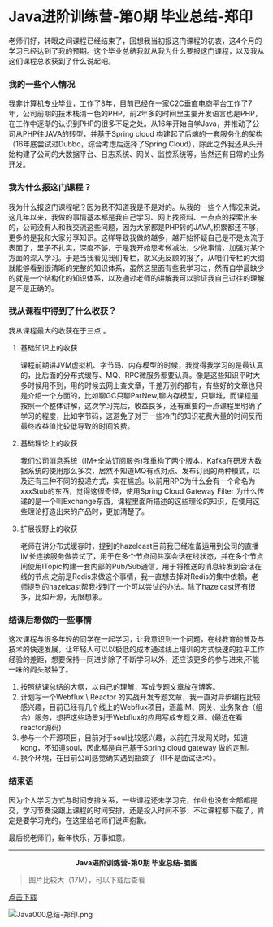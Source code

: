 # Java进阶训练营-第0期 毕业总结-郑印

老师们好，转眼之间课程已经结束了，回想我当初报这门课程的初衷，这4个月的学习已经达到了我的预期。这个毕业总结我就从我为什么要报这门课程，以及我从这们课程总收获到了什么说起吧。

### 我的一些个人情况

我非计算机专业毕业，工作了8年，目前已经在一家C2C垂直电商平台工作了7年，公司前期的技术栈清一色的PHP，前2年多的时间里主要开发语言也是PHP，在工作中逐渐的认识到PHP的很多不足之处。从16年开始自学Java，并推动了公司从PHP往JAVA的转型，并基于Spring cloud 构建起了后端的一套服务化的架构（16年底尝试过Dubbo，综合考虑后选择了Spring Cloud），除此之外我还从头开始构建了公司的大数据平台、日志系统、网关、监控系统等，当然还有日常的业务开发。

### 我为什么报这门课程？

我为什么报这门课程呢？因为我不知道我是不是对的。从我的一些个人情况来说，这几年以来，我做的事情基本都是我自己学习、网上找资料、一点点的探索出来的，公司没有人和我交流这些问题，因为大家都是PHP转的JAVA,积累都还不够，更多的是我和大家分享知识。这样导致我做的越多，越开始怀疑自己是不是太流于表面了，里子不扎实，深度不够，于是我开始思考做减法，少做事情，加强对某个方面的深入学习。于是当我看见我们专栏，就义无反顾的报了，从咱们专栏的大纲就能够看到很清晰的完整的知识体系，虽然这里面有些我学习过，然而自学最缺少的就是一个结构化的知识体系，以及通过老师的讲解我可以验证我自己过往的理解是不是正确的。

### 我从课程中得到了什么收获？

我从课程最大的收获在于三点 。

1. 基础知识上的收获

    课程前期讲JVM虚拟机、字节码、内存模型的时候，我觉得我学习的是最认真的，比后面的分布式缓存、MQ、RPC微服务都要认真。像是这些知识平时大多时候用不到，用的时候去网上查文章，千差万别的都有，有些好的文章也只是介绍一个方面的，比如聊GC只聊ParNew,聊内存模型，只聊堆，而课程是按照一个整体讲解，这次学习完后，收益良多，还有重要的一点课程里明确了学习的程度，比如字节码，这避免了对于一些冷门的知识花费大量的时间反而最终收益值比较低导致的时间浪费。

2. 基础理论上的收获

    我们公司消息系统（IM+全站订阅服务)我重构了两个版本，Kafka在研发大数据系统的使用那么多次，居然不知道MQ有点对点、发布订阅的两种模式，以及还有三种不同的投递方式，实在尴尬。以前用RPC为什么会有一个命名为xxxStub的东西，觉得这很奇怪，使用Spring Cloud Gateway Filter 为什么传递的是一个叫Exchange东西，课程里面所描述的这些理论的知识，在使用这些理论打造出来的产品时，更加清楚了。

3. 扩展视野上的收获

    老师在讲分布式缓存时，提到的hazelcast目前我已经准备运用到公司的直播IM长连接服务做尝试了，用于在多个节点间共享会话在线状态，并在多个节点间使用ITopic构建一套内部的Pub/Sub通信，用于将推送的消息转发到会话在线的节点,之前是Redis来做这个事情，我一直想去掉对Redis的集中依赖，老师提到的hazelcast帮我找到了一个可以尝试的办法。除了hazelcast还有很多，比如开源，无限想象。

### 结课后想做的一些事情

这次课程与很多年轻的同学在一起学习，让我意识到一个问题，在线教育的普及与技术的快速发展，让年轻人可以以极低的成本通过线上培训的方式快速的拉平工作经验的差距，想要保持一同进步除了不断学习以外，还应该更多的参与进来,不能一味的闷头敲钟了。

1. 按照结课总结的大纲，以自己的理解，写成专题文章放在博客。
2. 计划写一个Webflux \ Reactor 的实战开发专题文章，我一直对异步编程比较感兴趣，目前已经有几个线上的Webflux项目，涵盖IM、网关、业务聚合（组合）服务，想把这些场景对于Webflux的应用写成专题文章。(最近在看reactor源码)
3. 参与一个开源项目，目前对于soul比较感兴趣，以前在开发网关时，知道kong，不知道soul，因此都是自己基于Spring cloud gateway 做的定制。
4. 换个环境，在目前公司感觉确实遇到瓶颈了（!!不是面试话术）。

### 结束语

因为个人学习方式与时间安排关系，一些课程还未学习完，作业也没有全部都提交，学习节奏没跟上课程的时间安排，还是投入时间不够，不过课程都下载了，肯定是要学习完的，在这里给老师们说声抱歉。

最后祝老师们，新年快乐，万事如意。

--- --- --- --- --- --- --- --- --- --- --- --- --- --- --- --- --- --- --- --- --- --- --- --- --- --- --- --- --- --- --- --- ---
 
<p align="center">
  <strong>Java进阶训练营-第0期 毕业总结-脑图</strong>
</p>

> 图片比较大（17M），可以下载后查看

[点击下载](https://github.com/zhengyin/JAVA-000/raw/main/Java000%E6%80%BB%E7%BB%93-%E9%83%91%E5%8D%B0.png)

![Java000总结-郑印.png](Java000总结-郑印.png)